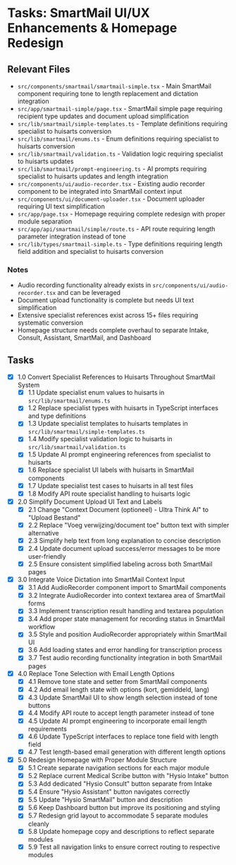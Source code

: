 # Tasks: SmartMail UI/UX Enhancements & Homepage Redesign

## Relevant Files

- `src/components/smartmail/smartmail-simple.tsx` - Main SmartMail component requiring tone to length replacement and dictation integration
- `src/app/smartmail-simple/page.tsx` - SmartMail simple page requiring recipient type updates and document upload simplification
- `src/lib/smartmail/simple-templates.ts` - Template definitions requiring specialist to huisarts conversion
- `src/lib/smartmail/enums.ts` - Enum definitions requiring specialist to huisarts conversion
- `src/lib/smartmail/validation.ts` - Validation logic requiring specialist to huisarts updates
- `src/lib/smartmail/prompt-engineering.ts` - AI prompts requiring specialist to huisarts updates and length integration
- `src/components/ui/audio-recorder.tsx` - Existing audio recorder component to be integrated into SmartMail context input
- `src/components/ui/document-uploader.tsx` - Document uploader requiring UI text simplification
- `src/app/page.tsx` - Homepage requiring complete redesign with proper module separation
- `src/app/api/smartmail/simple/route.ts` - API route requiring length parameter integration instead of tone
- `src/lib/types/smartmail-simple.ts` - Type definitions requiring length field addition and specialist to huisarts conversion

### Notes

- Audio recording functionality already exists in `src/components/ui/audio-recorder.tsx` and can be leveraged
- Document upload functionality is complete but needs UI text simplification
- Extensive specialist references exist across 15+ files requiring systematic conversion
- Homepage structure needs complete overhaul to separate Intake, Consult, Assistant, SmartMail, and Dashboard

## Tasks

- [x] 1.0 Convert Specialist References to Huisarts Throughout SmartMail System
  - [x] 1.1 Update specialist enum values to huisarts in `src/lib/smartmail/enums.ts`
  - [x] 1.2 Replace specialist types with huisarts in TypeScript interfaces and type definitions
  - [x] 1.3 Update specialist templates to huisarts templates in `src/lib/smartmail/simple-templates.ts`
  - [x] 1.4 Modify specialist validation logic to huisarts in `src/lib/smartmail/validation.ts`
  - [x] 1.5 Update AI prompt engineering references from specialist to huisarts
  - [x] 1.6 Replace specialist UI labels with huisarts in SmartMail components
  - [x] 1.7 Update specialist test cases to huisarts in all test files
  - [x] 1.8 Modify API route specialist handling to huisarts logic

- [x] 2.0 Simplify Document Upload UI Text and Labels
  - [x] 2.1 Change "Context Document (optioneel) - Ultra Think AI" to "Upload Bestand"
  - [x] 2.2 Replace "Voeg verwijzing/document toe" button text with simpler alternative
  - [x] 2.3 Simplify help text from long explanation to concise description
  - [x] 2.4 Update document upload success/error messages to be more user-friendly
  - [x] 2.5 Ensure consistent simplified labeling across both SmartMail pages

- [x] 3.0 Integrate Voice Dictation into SmartMail Context Input
  - [x] 3.1 Add AudioRecorder component import to SmartMail components
  - [x] 3.2 Integrate AudioRecorder into context textarea area of SmartMail forms
  - [x] 3.3 Implement transcription result handling and textarea population
  - [x] 3.4 Add proper state management for recording status in SmartMail workflow
  - [x] 3.5 Style and position AudioRecorder appropriately within SmartMail UI
  - [x] 3.6 Add loading states and error handling for transcription process
  - [x] 3.7 Test audio recording functionality integration in both SmartMail pages

- [x] 4.0 Replace Tone Selection with Email Length Options
  - [x] 4.1 Remove tone state and setter from SmartMail components
  - [x] 4.2 Add email length state with options (kort, gemiddeld, lang)
  - [x] 4.3 Update SmartMail UI to show length selection instead of tone buttons
  - [x] 4.4 Modify API route to accept length parameter instead of tone
  - [x] 4.5 Update AI prompt engineering to incorporate email length requirements
  - [x] 4.6 Update TypeScript interfaces to replace tone field with length field
  - [x] 4.7 Test length-based email generation with different length options

- [x] 5.0 Redesign Homepage with Proper Module Structure
  - [x] 5.1 Create separate navigation sections for each major module
  - [x] 5.2 Replace current Medical Scribe button with "Hysio Intake" button
  - [x] 5.3 Add dedicated "Hysio Consult" button separate from Intake
  - [x] 5.4 Ensure "Hysio Assistant" button navigates correctly
  - [x] 5.5 Update "Hysio SmartMail" button and description
  - [x] 5.6 Keep Dashboard button but improve its positioning and styling
  - [x] 5.7 Redesign grid layout to accommodate 5 separate modules cleanly
  - [x] 5.8 Update homepage copy and descriptions to reflect separate modules
  - [x] 5.9 Test all navigation links to ensure correct routing to respective modules